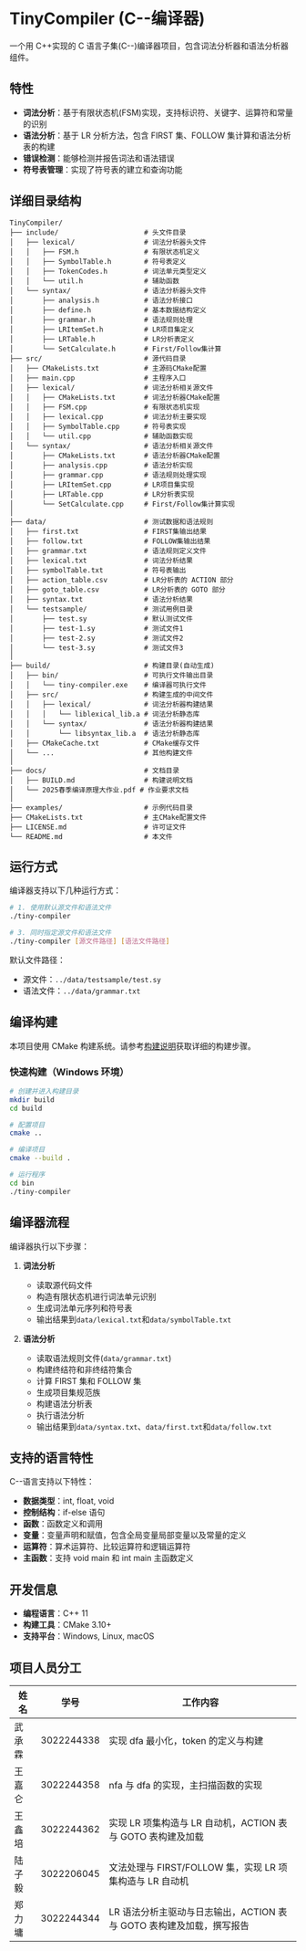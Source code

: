 # TinyCompiler (C--编译器)

一个用 C++实现的 C 语言子集(C--)编译器项目，包含词法分析器和语法分析器组件。

## 特性

- **词法分析**：基于有限状态机(FSM)实现，支持标识符、关键字、运算符和常量的识别
- **语法分析**：基于 LR 分析方法，包含 FIRST 集、FOLLOW 集计算和语法分析表的构建
- **错误检测**：能够检测并报告词法和语法错误
- **符号表管理**：实现了符号表的建立和查询功能

## 详细目录结构

```
TinyCompiler/
├── include/                     # 头文件目录
│   ├── lexical/                 # 词法分析器头文件
│   │   ├── FSM.h                # 有限状态机定义
│   │   ├── SymbolTable.h        # 符号表定义
│   │   ├── TokenCodes.h         # 词法单元类型定义
│   │   └── util.h               # 辅助函数
│   └── syntax/                  # 语法分析器头文件
│       ├── analysis.h           # 语法分析接口
│       ├── define.h             # 基本数据结构定义
│       ├── grammar.h            # 语法规则处理
│       ├── LRItemSet.h          # LR项目集定义
│       ├── LRTable.h            # LR分析表定义
│       └── SetCalculate.h       # First/Follow集计算
├── src/                         # 源代码目录
│   ├── CMakeLists.txt           # 主源码CMake配置
│   ├── main.cpp                 # 主程序入口
│   ├── lexical/                 # 词法分析相关源文件
│   │   ├── CMakeLists.txt       # 词法分析器CMake配置
│   │   ├── FSM.cpp              # 有限状态机实现
│   │   ├── lexical.cpp          # 词法分析主要实现
│   │   ├── SymbolTable.cpp      # 符号表实现
│   │   └── util.cpp             # 辅助函数实现
│   └── syntax/                  # 语法分析相关源文件
│       ├── CMakeLists.txt       # 语法分析器CMake配置
│       ├── analysis.cpp         # 语法分析实现
│       ├── grammar.cpp          # 语法规则处理实现
│       ├── LRItemSet.cpp        # LR项目集实现
│       ├── LRTable.cpp          # LR分析表实现
│       └── SetCalculate.cpp     # First/Follow集计算实现
│
├── data/                        # 测试数据和语法规则
│   ├── first.txt                # FIRST集输出结果
│   ├── follow.txt               # FOLLOW集输出结果
│   ├── grammar.txt              # 语法规则定义文件
│   ├── lexical.txt              # 词法分析结果
│   ├── symbolTable.txt          # 符号表输出
│   ├── action_table.csv         # LR分析表的 ACTION 部分
│   ├── goto_table.csv           # LR分析表的 GOTO 部分
│   ├── syntax.txt               # 语法分析结果
│   └── testsample/              # 测试用例目录
│       ├── test.sy              # 默认测试文件
│       ├── test-1.sy            # 测试文件1
│       ├── test-2.sy            # 测试文件2
│       └── test-3.sy            # 测试文件3
│
├── build/                       # 构建目录(自动生成)
│   ├── bin/                     # 可执行文件输出目录
│   │   └── tiny-compiler.exe    # 编译器可执行文件
│   ├── src/                     # 构建生成的中间文件
│   │   ├── lexical/             # 词法分析器构建结果
│   │   │   └── liblexical_lib.a # 词法分析静态库
│   │   └── syntax/              # 语法分析器构建结果
│   │       └── libsyntax_lib.a  # 语法分析静态库
│   ├── CMakeCache.txt           # CMake缓存文件
│   └── ...                      # 其他构建文件
│
├── docs/                        # 文档目录
│   ├── BUILD.md                 # 构建说明文档
│   └── 2025春季编译原理大作业.pdf # 作业要求文档
│
├── examples/                    # 示例代码目录
├── CMakeLists.txt               # 主CMake配置文件
├── LICENSE.md                   # 许可证文件
└── README.md                    # 本文件
```

## 运行方式

编译器支持以下几种运行方式：

```bash
# 1. 使用默认源文件和语法文件
./tiny-compiler

# 3. 同时指定源文件和语法文件
./tiny-compiler [源文件路径] [语法文件路径]
```

默认文件路径：

- 源文件：`../data/testsample/test.sy`
- 语法文件：`../data/grammar.txt`

## 编译构建

本项目使用 CMake 构建系统。请参考[构建说明](docs/BUILD.md)获取详细的构建步骤。

### 快速构建（Windows 环境）

```bash
# 创建并进入构建目录
mkdir build
cd build

# 配置项目
cmake ..

# 编译项目
cmake --build .

# 运行程序
cd bin
./tiny-compiler
```

## 编译器流程

编译器执行以下步骤：

1. **词法分析**

   - 读取源代码文件
   - 构造有限状态机进行词法单元识别
   - 生成词法单元序列和符号表
   - 输出结果到`data/lexical.txt`和`data/symbolTable.txt`

2. **语法分析**
   - 读取语法规则文件(`data/grammar.txt`)
   - 构建终结符和非终结符集合
   - 计算 FIRST 集和 FOLLOW 集
   - 生成项目集规范族
   - 构建语法分析表
   - 执行语法分析
   - 输出结果到`data/syntax.txt`、`data/first.txt`和`data/follow.txt`

## 支持的语言特性

C--语言支持以下特性：

- **数据类型**：int, float, void
- **控制结构**：if-else 语句
- **函数**：函数定义和调用
- **变量**：变量声明和赋值，包含全局变量局部变量以及常量的定义
- **运算符**：算术运算符、比较运算符和逻辑运算符
- **主函数**：支持 void main 和 int main 主函数定义

## 开发信息

- **编程语言**：C++ 11
- **构建工具**：CMake 3.10+
- **支持平台**：Windows, Linux, macOS

## 项目人员分工

| 姓名   | 学号       | 工作内容                                                             |
| ------ | ---------- | -------------------------------------------------------------------- |
| 武承霖 | 3022244338 | 实现 dfa 最小化，token 的定义与构建                                  |
| 王嘉仑 | 3022244358 | nfa 与 dfa 的实现，主扫描函数的实现                                  |
| 王鑫培 | 3022244362 | 实现 LR 项集构造与 LR 自动机，ACTION 表与 GOTO 表构建及加载          |
| 陆子毅 | 3022206045 | 文法处理与 FIRST/FOLLOW 集，实现 LR 项集构造与 LR 自动机             |
| 郑力墉 | 3022244344 | LR 语法分析主驱动与日志输出，ACTION 表与 GOTO 表构建及加载，撰写报告 |
